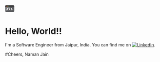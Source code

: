 <img src="https://raw.githubusercontent.com/Naman27/Naman27/master/source.gif" width="30px">


# Hello, World!! 

<!-- Actual text -->

I'm a Software Engineer from Jaipur, India. You can find me on [![LinkedIn][2.2]][2].

<!-- Icons -->


[2.2]: https://raw.githubusercontent.com/MartinHeinz/MartinHeinz/master/linkedin-3-16.png (Naman Jain)

<!-- Links to your social media accounts -->


[2]: https://www.linkedin.com/in/namanjain27/


<!-- ![](https://img.shields.io/badge/-Java-informational?style=flat&logo=Java&logoColor=white&color=blue) -->

#Cheers,
Naman Jain

